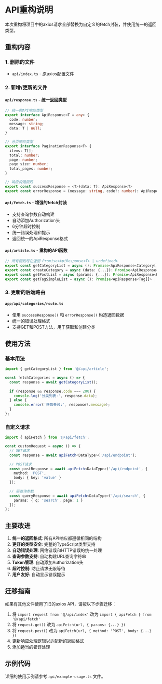 # API重构说明

本次重构将项目中的axios请求全部替换为自定义的fetch封装，并使用统一的返回类型。

## 重构内容

### 1. 删除的文件
- `api/index.ts` - 原axios配置文件

### 2. 新增/更新的文件

#### `api/response.ts` - 统一返回类型
```typescript
// 统一的API响应类型
export interface ApiResponse<T = any> {
  code: number;
  message: string;
  data: T | null;
}

// 分页响应类型
export interface PaginationResponse<T> {
  items: T[];
  total: number;
  page: number;
  page_size: number;
  total_pages: number;
}

// 响应构造函数
export const successResponse = <T>(data: T): ApiResponse<T>
export const errorResponse = (message: string, code?: number): ApiResponse<null>
```

#### `api/fetch.ts` - 增强的fetch封装
- 支持查询参数自动构建
- 自动添加Authorization头
- 6分钟超时控制
- 统一错误处理和提示
- 返回统一的ApiResponse格式

#### `api/article.ts` - 重构的API函数
```typescript
// 所有函数现在返回 Promise<ApiResponse<T> | undefined>
export const getCategoryList = async (): Promise<ApiResponse<Category[]> | undefined>
export const createCategory = async (data: {...}): Promise<ApiResponse<Category> | undefined>
export const getPostList = async (params: {...}): Promise<ApiResponse<PaginationResponse<Post>> | undefined>
export const getTagSimpleList = async (): Promise<ApiResponse<Tag[]> | undefined>
```

### 3. 更新的后端路由

#### `app/api/categories/route.ts`
- 使用 `successResponse()` 和 `errorResponse()` 构造返回数据
- 统一的错误处理格式
- 支持GET和POST方法，用于获取和创建分类

## 使用方法

### 基本用法
```typescript
import { getCategoryList } from '@/api/article';

const fetchCategories = async () => {
  const response = await getCategoryList();
  
  if (response && response.code === 200) {
    console.log('分类列表:', response.data);
  } else {
    console.error('获取失败:', response?.message);
  }
};
```

### 自定义请求
```typescript
import { apiFetch } from '@/api/fetch';

const customRequest = async () => {
  // GET请求
  const response = await apiFetch<DataType>('/api/endpoint');
  
  // POST请求
  const postResponse = await apiFetch<DataType>('/api/endpoint', {
    method: 'POST',
    body: { key: 'value' }
  });
  
  // 带查询参数
  const queryResponse = await apiFetch<DataType>('/api/search', {
    params: { q: 'search', page: 1 }
  });
};
```

## 主要改进

1. **统一的返回格式**: 所有API响应都遵循相同的结构
2. **更好的类型安全**: 完整的TypeScript类型支持
3. **自动错误处理**: 网络错误和HTTP错误的统一处理
4. **查询参数支持**: 自动构建URL查询字符串
5. **Token管理**: 自动添加Authorization头
6. **超时控制**: 防止请求无限等待
7. **用户友好**: 自动显示错误提示

## 迁移指南

如果有其他文件使用了旧的axios API，请按以下步骤迁移：

1. 将 `import request from '@/api/index'` 改为 `import { apiFetch } from '@/api/fetch'`
2. 将 `request.get()` 改为 `apiFetch(url, { params: {...} })`
3. 将 `request.post()` 改为 `apiFetch(url, { method: 'POST', body: {...} })`
4. 更新响应处理逻辑以适配新的返回格式
5. 添加适当的错误处理

## 示例代码

详细的使用示例请参考 `api/example-usage.ts` 文件。
